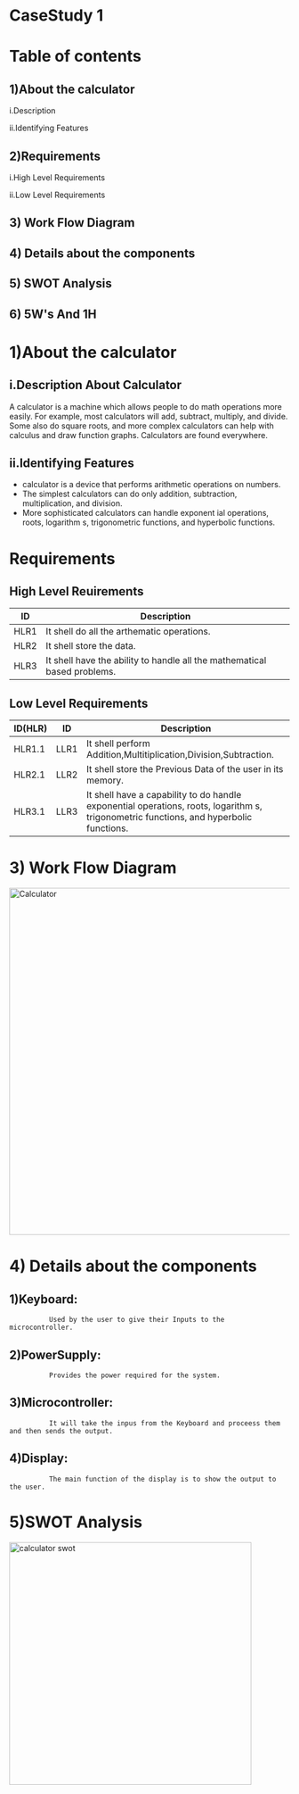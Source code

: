 # CaseStudy 1
# Table of contents
## 1)About the calculator
i.Description

ii.Identifying Features
## 2)Requirements
i.High Level Requirements

ii.Low Level Requirements
## 3) Work Flow Diagram
## 4) Details about the components
## 5) SWOT Analysis
## 6) 5W's And 1H




# 1)About the calculator

## i.Description About Calculator

A calculator is a machine which allows people to do math operations more easily. For example, most calculators will add, subtract, multiply, and divide. Some also do square roots, and more complex calculators can help with calculus and draw function graphs. Calculators are found everywhere.

## ii.Identifying Features

* calculator is a device that performs arithmetic operations on numbers.
* The simplest calculators can do only addition, subtraction, multiplication, and division.
* More sophisticated calculators can handle exponent ial operations, roots, logarithm s, trigonometric functions, and hyperbolic functions.

# Requirements

## High Level Reuirements

| **ID** | **Description** |
| --- | --- |
| HLR1 | It shell do all the arthematic operations. |
| HLR2 | It shell store the data. |
| HLR3 | It shell have the ability to  handle all the mathematical based problems. |

## Low Level Requirements

| **ID(HLR)** | **ID** | **Description** |
| --- | --- | --- |
| HLR1.1 | LLR1 | It shell perform Addition,Multitiplication,Division,Subtraction. |
| HLR2.1 | LLR2 | It shell store the Previous Data of the user in its memory. |
| HLR3.1 | LLR3 | It shell have a capability to do handle exponential operations, roots, logarithm s, trigonometric functions, and hyperbolic functions. |

# 3) Work Flow Diagram
 
<img width="622" alt="Calculator" src="https://user-images.githubusercontent.com/98833482/154796796-0e1ff117-94e8-4b28-a426-36ed0db1afcc.png">

# 4) Details about the components

## 1)Keyboard:
              Used by the user to give their Inputs to the microcontroller.              
## 2)PowerSupply:
              Provides the power required for the system.    
## 3)Microcontroller:
              It will take the inpus from the Keyboard and proceess them and then sends the output.
## 4)Display:
              The main function of the display is to show the output to the user.
              
# 5)SWOT Analysis

<img width="435" alt="calculator swot" src="https://user-images.githubusercontent.com/98833482/155310828-2568f620-5ec9-4bc4-8ece-34d2ec3040ab.png">



